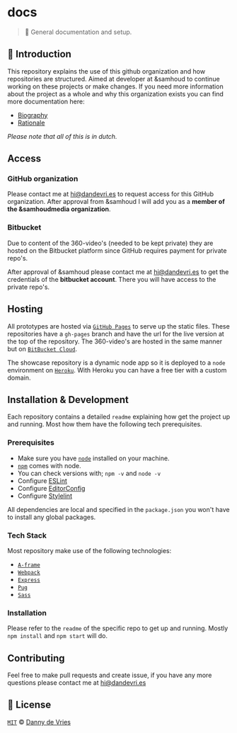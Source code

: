# docs
> 📃 General documentation and setup.

## 📖 Introduction
This repository explains the use of this github organization and how repositories are structured. Aimed at developer at &samhoud to continue working on these projects or make changes. If you need more information about the project as a whole and why this organization exists you can find more documentation here:

* [Biography](https://productbiografie.dandevri.es/)
* [Rationale](http://rationale.dandevri.es/)

*Please note that all of this is in dutch.*

## Access

### GitHub organization
Please contact me at hi@dandevri.es to request access for this GitHub organization. After approval from &samhoud I will add you as a **member of the &samhoudmedia organization**.

### Bitbucket
Due to content of the 360-video's (needed to be kept private) they are hosted on the Bitbucket platform since GitHub requires payment for private repo's. 

After approval of &samhoud please contact me at hi@dandevri.es to get the credentials of the **bitbucket account**. There you will have access to the private repo's.

## Hosting
All prototypes are hosted via [`GitHub Pages`](https://pages.github.com/) to serve up the static files. These repositories have a `gh-pages` branch and have the url for the live version at the top of the repository. The 360-video's are hosted in the same manner but on [`BitBucket Cloud`](https://confluence.atlassian.com/bitbucket/publishing-a-website-on-bitbucket-cloud-221449776.html). 

The showcase repository is a dynamic node app so it is deployed to a `node` environment on [`Heroku`](heroku.com). With Heroku you can have a free tier with a custom domain.

## Installation & Development

Each repository contains a detailed `readme` explaining how get the project up and running. Most how them have the following tech prerequisites.

### Prerequisites
* Make sure you have [`node`](https://nodejs.org/en/) installed on your machine.
* [`npm`](https://www.npmjs.com/) comes with node.
* You can check versions with; `npm -v` and `node -v`
* Configure [ESLint](https://eslint.org/docs/user-guide/integrations)
* Configure [EditorConfig](https://editorconfig.org/#download)
* Configure [Stylelint](https://stylelint.io/user-guide/complementary-tools/)

All dependencies are local and specified in the `package.json` you won't have to install any global packages.

### Tech Stack
Most repository make use of the following technologies:
* [`A-frame`](https://aframe.io/)
* [`Webpack`](https://webpack.js.org/)
* [`Express`](https://expressjs.com/)
* [`Pug`](https://pugjs.org)
* [`Sass`](https://sass-lang.com/)

### Installation
Please refer to the `readme` of the specific repo to get up and running. Mostly `npm install` and `npm start` will do. 

## Contributing
Feel free to make pull requests and create issue, if you have any more questions please contact me at hi@dandevri.es

## 📃 License
[`MIT`](LICENSE) © [Danny de Vries](https://github.com/dandevri)
